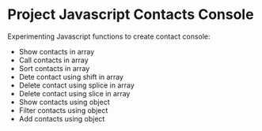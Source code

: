 # Project Javascript Contacts Console

Experimenting Javascript functions to create contact console:
- Show contacts in array
- Call contacts in array
- Sort contacts in array
- Dete contact using shift in array
- Delete contact using splice in array
- Delete contact using slice in array 
- Show contacts using object
- Filter contacts using object
- Add contacts  using object